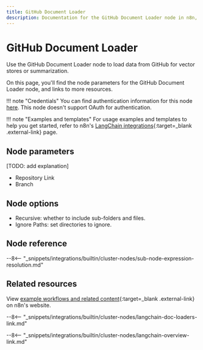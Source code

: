 ```yaml
---
title: GitHub Document Loader
description: Documentation for the GitHub Document Loader node in n8n, a workflow automation platform. Includes details of operations and configuration, and links to examples and credentials information.
---
```


# GitHub Document Loader

Use the GitHub Document Loader node to load data from GitHub for vector stores or summarization.

On this page, you'll find the node parameters for the GitHub Document Loader node, and links to more resources.

!!! note "Credentials"
    You can find authentication information for this node [here](/integrations/builtin/credentials/github/). This node doesn't support OAuth for authentication.

!!! note "Examples and templates"
	For usage examples and templates to help you get started, refer to n8n's [LangChain integrations](https://n8n.io/integrations/github-document-loader/){:target=_blank .external-link} page.
	
## Node parameters

[TODO: add explanation]
* Repository Link
* Branch

## Node options

* Recursive: whether to include sub-folders and files.
* Ignore Paths: set directories to ignore.

## Node reference

--8<-- "_snippets/integrations/builtin/cluster-nodes/sub-node-expression-resolution.md"

## Related resources

View [example workflows and related content](https://n8n.io/integrations/github-document-loader/){:target=_blank .external-link} on n8n's website.

--8<-- "_snippets/integrations/builtin/cluster-nodes/langchain-doc-loaders-link.md"

--8<-- "_snippets/integrations/builtin/cluster-nodes/langchain-overview-link.md"
